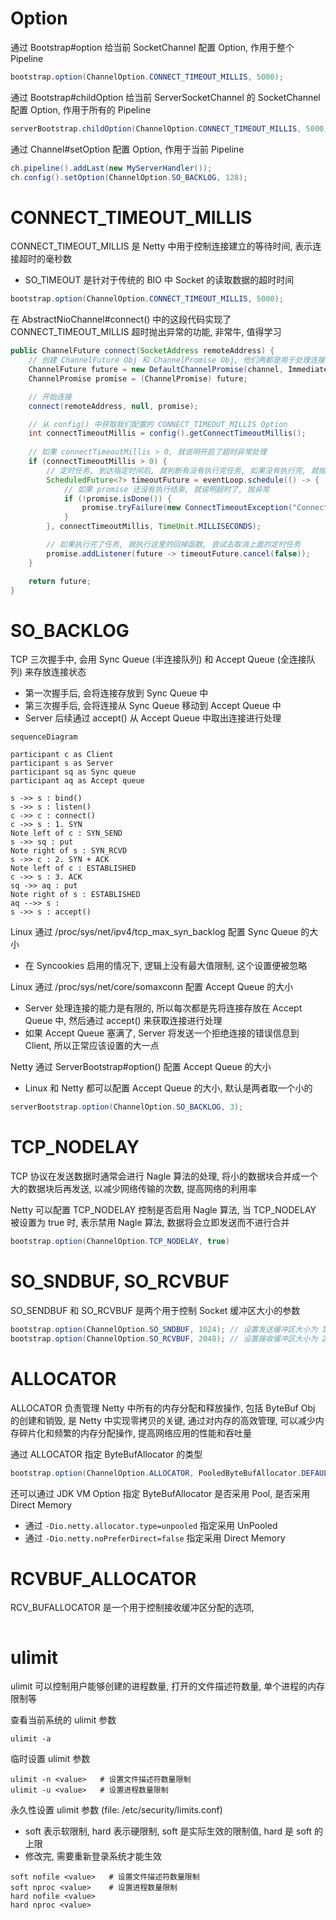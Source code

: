 # Option

通过 Bootstrap#option 给当前 SocketChannel 配置 Option, 作用于整个 Pipeline

```java
bootstrap.option(ChannelOption.CONNECT_TIMEOUT_MILLIS, 5000);
```

通过 Bootstrap#childOption 给当前 ServerSocketChannel 的 SocketChannel 配置 Option, 作用于所有的 Pipeline

```java
serverBootstrap.childOption(ChannelOption.CONNECT_TIMEOUT_MILLIS, 5000);
```

通过 Channel#setOption 配置 Option, 作用于当前 Pipeline

```java
ch.pipeline().addLast(new MyServerHandler());
ch.config().setOption(ChannelOption.SO_BACKLOG, 128);
```

# CONNECT_TIMEOUT_MILLIS

CONNECT_TIMEOUT_MILLIS 是 Netty 中用于控制连接建立的等待时间, 表示连接超时的毫秒数

- SO_TIMEOUT 是针对于传统的 BIO 中 Socket 的读取数据的超时时间

```java
bootstrap.option(ChannelOption.CONNECT_TIMEOUT_MILLIS, 5000);
```

在 AbstractNioChannel#connect() 中的这段代码实现了 CONNECT_TIMEOUT_MILLIS 超时抛出异常的功能, 非常牛, 值得学习

```java
public ChannelFuture connect(SocketAddress remoteAddress) {
    // 创建 ChannelFuture Obj 和 ChannelPromise Obj, 他们两都是用于处理连接操作的异步结果和状态, 只是 ChannelPromise Obj 可以多了一个状态标记的功能
    ChannelFuture future = new DefaultChannelPromise(channel, ImmediateEventExecutor.INSTANCE);
    ChannelPromise promise = (ChannelPromise) future;

    // 开始连接
    connect(remoteAddress, null, promise);

    // 从 config() 中获取我们配置的 CONNECT_TIMEOUT_MILLIS Option
    int connectTimeoutMillis = config().getConnectTimeoutMillis();
    
    // 如果 connectTimeoutMillis > 0, 就说明开启了超时异常处理
    if (connectTimeoutMillis > 0) {
        // 定时任务, 到达指定时间后, 就判断有没有执行完任务, 如果没有执行完, 就抛异常
        ScheduledFuture<?> timeoutFuture = eventLoop.schedule(() -> {
            // 如果 promise 还没有执行结束, 就说明超时了, 抛异常
            if (!promise.isDone()) {
                promise.tryFailure(new ConnectTimeoutException("Connection timed out"));
            }
        }, connectTimeoutMillis, TimeUnit.MILLISECONDS);

        // 如果执行完了任务, 就执行这里的回掉函数, 尝试去取消上面的定时任务
        promise.addListener(future -> timeoutFuture.cancel(false));
    }

    return future;
}
```

# SO_BACKLOG

TCP 三次握手中, 会用 Sync Queue (半连接队列) 和 Accept Queue (全连接队列) 来存放连接状态

- 第一次握手后, 会将连接存放到 Sync Queue 中
- 第三次握手后, 会将连接从 Sync Queue 移动到 Accept Queue 中
- Server 后续通过 accept() 从 Accept Queue 中取出连接进行处理

```mermaid
sequenceDiagram

participant c as Client
participant s as Server
participant sq as Sync queue
participant aq as Accept queue

s ->> s : bind()
s ->> s : listen()
c ->> c : connect()
c ->> s : 1. SYN
Note left of c : SYN_SEND
s ->> sq : put
Note right of s : SYN_RCVD
s ->> c : 2. SYN + ACK
Note left of c : ESTABLISHED
c ->> s : 3. ACK
sq ->> aq : put
Note right of s : ESTABLISHED
aq -->> s : 
s ->> s : accept()
```

Linux 通过 /proc/sys/net/ipv4/tcp_max_syn_backlog 配置 Sync Queue 的大小

- 在 Syncookies 启用的情况下, 逻辑上没有最大值限制, 这个设置便被忽略

Linux 通过 /proc/sys/net/core/somaxconn 配置 Accept Queue 的大小

- Server 处理连接的能力是有限的, 所以每次都是先将连接存放在 Accept Queue 中, 然后通过 accept() 来获取连接进行处理
- 如果 Accept Queue 塞满了, Server 将发送一个拒绝连接的错误信息到 Client, 所以正常应该设置的大一点

Netty 通过 ServerBootstrap#option() 配置 Accept Queue 的大小

- Linux 和 Netty 都可以配置 Accept Queue 的大小, 默认是两者取一个小的

```java
serverBootstrap.option(ChannelOption.SO_BACKLOG, 3);
```

# TCP_NODELAY

TCP 协议在发送数据时通常会进行 Nagle 算法的处理, 将小的数据块合并成一个大的数据块后再发送, 以减少网络传输的次数, 提高网络的利用率

Netty 可以配置 TCP_NODELAY 控制是否启用 Nagle 算法, 当 TCP_NODELAY 被设置为 true 时, 表示禁用 Nagle 算法, 数据将会立即发送而不进行合并

```java
bootstrap.option(ChannelOption.TCP_NODELAY, true)
```

# SO_SNDBUF, SO_RCVBUF

SO_SENDBUF 和 SO_RCVBUF 是两个用于控制 Socket 缓冲区大小的参数

```java
bootstrap.option(ChannelOption.SO_SNDBUF, 1024); // 设置发送缓冲区大小为 1024B
bootstrap.option(ChannelOption.SO_RCVBUF, 2048); // 设置接收缓冲区大小为 2048B
```

# ALLOCATOR

ALLOCATOR 负责管理 Netty 中所有的内存分配和释放操作, 包括 ByteBuf Obj 的创建和销毁, 是 Netty 中实现零拷贝的关键, 通过对内存的高效管理, 可以减少内存碎片化和频繁的内存分配操作, 提高网络应用的性能和吞吐量

通过 ALLOCATOR 指定 ByteBufAllocator 的类型

```java
bootstrap.option(ChannelOption.ALLOCATOR, PooledByteBufAllocator.DEFAULT);
```

还可以通过 JDK VM Option 指定 ByteBufAllocator 是否采用 Pool, 是否采用 Direct Memory

- 通过 `-Dio.netty.allocator.type=unpooled` 指定采用 UnPooled
- 通过 `-Dio.netty.noPreferDirect=false` 指定采用 Direct Memory

# RCVBUF_ALLOCATOR

RCV_BUFALLOCATOR 是一个用于控制接收缓冲区分配的选项, 

```java
```

# ulimit

ulimit 可以控制用户能够创建的进程数量, 打开的文件描述符数量, 单个进程的内存限制等

查看当前系统的 ulimit 参数

```shell
ulimit -a
```

临时设置 ulimit 参数

```shell
ulimit -n <value>   # 设置文件描述符数量限制
ulimit -u <value>   # 设置进程数量限制
```

永久性设置 ulimit 参数 (file: /etc/security/limits.conf)

- soft 表示软限制, hard 表示硬限制, soft 是实际生效的限制值, hard 是 soft 的上限
- 修改完, 需要重新登录系统才能生效

```shell
soft nofile <value>   # 设置文件描述符数量限制
soft nproc <value>    # 设置进程数量限制
hard nofile <value>
hard nproc <value>
```

